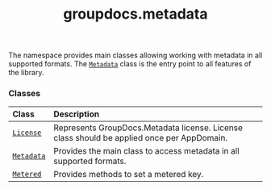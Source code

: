 ﻿---
title: groupdocs.metadata
second_title: GroupDocs.Metadata for Python via .NET API References
description: 
type: docs
url: /python-net/groupdocs.metadata/
is_root: false
weight: 10
---

The namespace provides main classes allowing working with metadata in all supported formats.
The [`Metadata`](/metadata/python-net/groupdocs.metadata/metadata) class is the entry point to all features of the library.

### Classes
| Class | Description |
| :- | :- |
| [`License`](/metadata/python-net/groupdocs.metadata/license) | Represents GroupDocs.Metadata license. License class should be applied once per AppDomain. |
| [`Metadata`](/metadata/python-net/groupdocs.metadata/metadata) | Provides the main class to access metadata in all supported formats. |
| [`Metered`](/metadata/python-net/groupdocs.metadata/metered) | Provides methods to set a metered key. |


